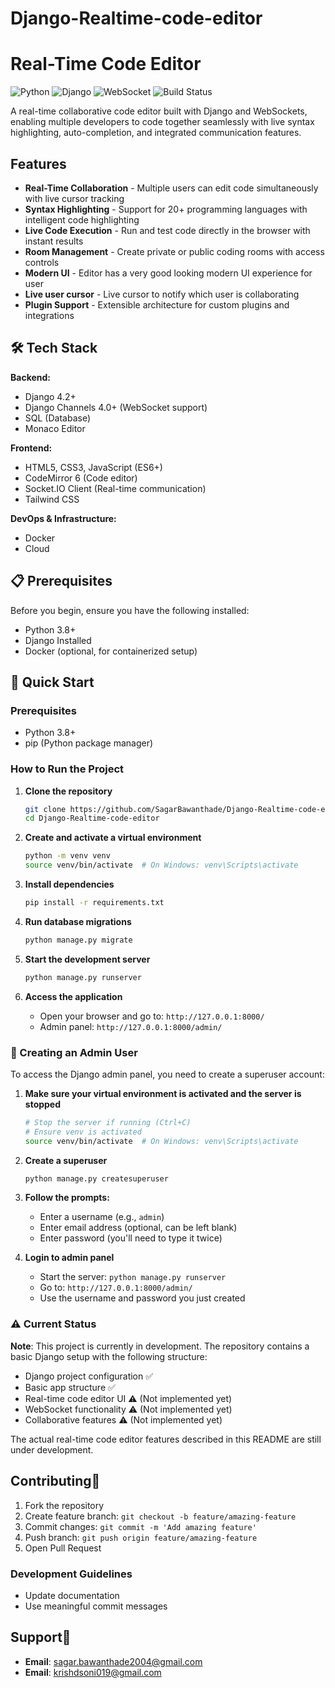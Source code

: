 # Django-Realtime-code-editor


# Real-Time Code Editor

![Python](https://img.shields.io/badge/python-v3.8+-blue.svg)
![Django](https://img.shields.io/badge/Django-v4.2+-green.svg)
![WebSocket](https://img.shields.io/badge/WebSocket-Enabled-orange.svg)
![Build Status](https://img.shields.io/badge/build-passing-brightgreen.svg)

A real-time collaborative code editor built with Django and WebSockets, enabling multiple developers to code together seamlessly with live syntax highlighting, auto-completion, and integrated communication features.

## Features

- **Real-Time Collaboration** - Multiple users can edit code simultaneously with live cursor tracking
- **Syntax Highlighting** - Support for 20+ programming languages with intelligent code highlighting
- **Live Code Execution** - Run and test code directly in the browser with instant results
- **Room Management** - Create private or public coding rooms with access controls
- **Modern UI** - Editor has a very good looking modern UI experience for user
- **Live user cursor** - Live cursor to notify which user is collaborating
- **Plugin Support** - Extensible architecture for custom plugins and integrations

## 🛠 Tech Stack

**Backend:**
- Django 4.2+
- Django Channels 4.0+ (WebSocket support)
- SQL (Database)
- Monaco Editor

**Frontend:**
- HTML5, CSS3, JavaScript (ES6+)
- CodeMirror 6 (Code editor)
- Socket.IO Client (Real-time communication)
- Tailwind CSS

**DevOps & Infrastructure:**
- Docker
- Cloud

## 📋 Prerequisites

Before you begin, ensure you have the following installed:

- Python 3.8+
- Django Installed
- Docker (optional, for containerized setup)

## 🚀 Quick Start

### Prerequisites
- Python 3.8+
- pip (Python package manager)

### How to Run the Project

1. **Clone the repository**
   ```bash
   git clone https://github.com/SagarBawanthade/Django-Realtime-code-editor.git
   cd Django-Realtime-code-editor
   ```

2. **Create and activate a virtual environment**
   ```bash
   python -m venv venv
   source venv/bin/activate  # On Windows: venv\Scripts\activate
   ```

3. **Install dependencies**
   ```bash
   pip install -r requirements.txt
   ```

4. **Run database migrations**
   ```bash
   python manage.py migrate
   ```

5. **Start the development server**
   ```bash
   python manage.py runserver
   ```

6. **Access the application**
   - Open your browser and go to: `http://127.0.0.1:8000/`
   - Admin panel: `http://127.0.0.1:8000/admin/`

### 👤 Creating an Admin User

To access the Django admin panel, you need to create a superuser account:

1. **Make sure your virtual environment is activated and the server is stopped**
   ```bash
   # Stop the server if running (Ctrl+C)
   # Ensure venv is activated
   source venv/bin/activate  # On Windows: venv\Scripts\activate
   ```

2. **Create a superuser**
   ```bash
   python manage.py createsuperuser
   ```

3. **Follow the prompts:**
   - Enter a username (e.g., `admin`)
   - Enter email address (optional, can be left blank)
   - Enter password (you'll need to type it twice)

4. **Login to admin panel**
   - Start the server: `python manage.py runserver`
   - Go to: `http://127.0.0.1:8000/admin/`
   - Use the username and password you just created

### ⚠️ Current Status
**Note**: This project is currently in development. The repository contains a basic Django setup with the following structure:
- Django project configuration ✅
- Basic app structure ✅ 
- Real-time code editor UI ⚠️ (Not implemented yet)
- WebSocket functionality ⚠️ (Not implemented yet)
- Collaborative features ⚠️ (Not implemented yet)

The actual real-time code editor features described in this README are still under development.


## Contributing🤝 

1. Fork the repository
2. Create feature branch: `git checkout -b feature/amazing-feature`
3. Commit changes: `git commit -m 'Add amazing feature'`
4. Push branch: `git push origin feature/amazing-feature`
5. Open Pull Request

### Development Guidelines

- Update documentation
- Use meaningful commit messages

## Support📨

- **Email**: sagar.bawanthade2004@gmail.com
- **Email**: krishdsoni019@gmail.com




